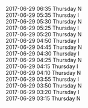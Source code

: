 2017-06-29 06:35 Thursday  N  
2017-06-29 05:35 Thursday  I  
2017-06-29 05:30 Thursday  N  
2017-06-29 05:25 Thursday  I  
2017-06-29 05:20 Thursday  N  
2017-06-29 04:50 Thursday  I  
2017-06-29 04:45 Thursday  N  
2017-06-29 04:30 Thursday  I  
2017-06-29 04:25 Thursday  N  
2017-06-29 04:15 Thursday  I  
2017-06-29 04:10 Thursday  N  
2017-06-29 03:55 Thursday  I  
2017-06-29 03:50 Thursday  N  
2017-06-29 03:20 Thursday  I  
2017-06-29 03:15 Thursday  N  
